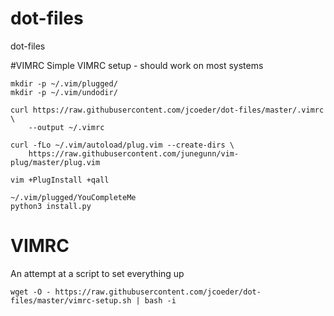 # dot-files
dot-files

#VIMRC
Simple VIMRC setup - should work on most systems
```
mkdir -p ~/.vim/plugged/
mkdir -p ~/.vim/undodir/

curl https://raw.githubusercontent.com/jcoeder/dot-files/master/.vimrc \
    --output ~/.vimrc

curl -fLo ~/.vim/autoload/plug.vim --create-dirs \
    https://raw.githubusercontent.com/junegunn/vim-plug/master/plug.vim

vim +PlugInstall +qall

~/.vim/plugged/YouCompleteMe
python3 install.py
```

# VIMRC
An attempt at a script to set everything up
```
wget -O - https://raw.githubusercontent.com/jcoeder/dot-files/master/vimrc-setup.sh | bash -i
```

